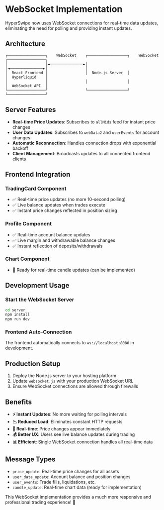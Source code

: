 # WebSocket Implementation

HyperSwipe now uses WebSocket connections for real-time data updates, eliminating the need for polling and providing instant updates.

## Architecture

```
┌─────────────────┐    WebSocket    ┌──────────────────┐    WebSocket    ┌─────────────────┐
│                 │◄───────────────►│                  │◄───────────────►│                 │
│  React Frontend │                 │  Node.js Server  │                 │  Hyperliquid    │
│                 │                 │                  │                 │  WebSocket API  │
└─────────────────┘                 └──────────────────┘                 └─────────────────┘
```

## Server Features

- **Real-time Price Updates**: Subscribes to `allMids` feed for instant price changes
- **User Data Updates**: Subscribes to `webData2` and `userEvents` for account changes
- **Automatic Reconnection**: Handles connection drops with exponential backoff
- **Client Management**: Broadcasts updates to all connected frontend clients

## Frontend Integration

### TradingCard Component
- ✅ Real-time price updates (no more 10-second polling)
- ✅ Live balance updates when trades execute
- ✅ Instant price changes reflected in position sizing

### Profile Component  
- ✅ Real-time account balance updates
- ✅ Live margin and withdrawable balance changes
- ✅ Instant reflection of deposits/withdrawals

### Chart Component
- 🔄 Ready for real-time candle updates (can be implemented)

## Development Usage

### Start the WebSocket Server
```bash
cd server
npm install
npm run dev
```

### Frontend Auto-Connection
The frontend automatically connects to `ws://localhost:8080` in development.

## Production Setup

1. Deploy the Node.js server to your hosting platform
2. Update `websocket.js` with your production WebSocket URL
3. Ensure WebSocket connections are allowed through firewalls

## Benefits

- **⚡ Instant Updates**: No more waiting for polling intervals
- **📉 Reduced Load**: Eliminates constant HTTP requests
- **🔄 Real-time**: Price changes appear immediately
- **💰 Better UX**: Users see live balance updates during trading
- **📊 Efficient**: Single WebSocket connection handles all real-time data

## Message Types

- `price_update`: Real-time price changes for all assets
- `user_data_update`: Account balance and position changes
- `user_events`: Trade fills, liquidations, etc.
- `candle_update`: Real-time chart data (ready for implementation)

This WebSocket implementation provides a much more responsive and professional trading experience! 🚀